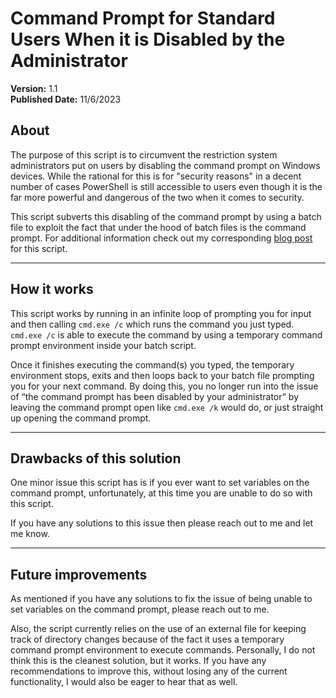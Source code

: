 # Command Prompt for Standard Users When it is Disabled by the Administrator
**Version:** 1.1<br />
**Published Date:** 11/6/2023

About
----------------------
The purpose of this script is to circumvent the restriction system administrators put on users
by disabling the command prompt on Windows devices. While the rational for this is for 
"security reasons" in a decent number of cases PowerShell is still accessible to users
even though it is the far more powerful and dangerous of the two when it comes to security.

This script subverts this disabling of the command prompt by using a batch file to exploit the fact
that under the hood of batch files is the command prompt. For additional information check out 
my corresponding [blog post](https://chiefwithcolorfulshoes.com/blog/How_to_fix_-_The_Command_Prompt_Has_been_Disabled_by_your_Administrator_-_Without_Access_to_an_Administrator_Account) for this script.
________________

How it works
---------------
This script works by running in an infinite loop of prompting you for input and then calling ` cmd.exe /c ` which runs the command you just typed. `cmd.exe /c` is able to execute the command by using a temporary command prompt environment inside your batch script. 

Once it finishes executing the command(s) you typed, the temporary environment stops, exits and then loops back to your batch file prompting you for your next command. By doing this, you no longer run into the issue of “the command prompt has been disabled by your administrator” by leaving the command prompt open like `cmd.exe /k` would do, or just straight up opening the command prompt. 
___________________

Drawbacks of this solution
-------------------------
One minor issue this script has is if you ever want to set variables on the command prompt, unfortunately, at this time you are unable to do so with this script. 

If you have any solutions to this issue then please reach out to me and let me know. 
_______________

Future improvements
---------------
As mentioned if you have any solutions to fix the issue of being unable to set variables on the command prompt, please reach out to me. 

Also, the script currently relies on the use of an external file for keeping track of directory changes because of the fact it uses a temporary command prompt environment to execute commands. 
Personally, I do not think this is the cleanest solution, but it works. 
If you have any recommendations to improve this, without losing any of the current functionality, I would also be eager to hear that as well.
